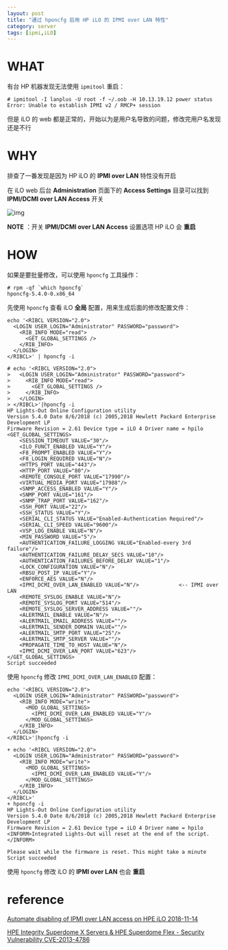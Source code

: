 ```yaml
---
layout: post
title: "通过 hponcfg 启用 HP iLO 的 IPMI over LAN 特性"
category: server
tags: [ipmi,iLO]
---
```


# WHAT

有台 HP 机器发现无法使用 `ipmitool` 重启：

    # ipmitool -I lanplus -U root -f ~/.oob -H 10.13.19.12 power status
    Error: Unable to establish IPMI v2 / RMCP+ session

但是 iLO 的 web 都是正常的，开始以为是用户名导致的问题，修改完用户名发现还是不行

# WHY

排查了一番发现是因为 HP iLO 的 **IPMI over LAN** 特性没有开启

在 iLO web 后台 **Administration** 页面下的 **Access Settings** 目录可以找到 **IPMI/DCMI over LAN Access** 开关

![img](https://i.imgur.com/lpXFR6L.png)

**NOTE** ：开关 **IPMI/DCMI over LAN Access** 设置选项 HP iLO 会 **重启**

# HOW

如果是要批量修改，可以使用 `hponcfg` 工具操作：

    # rpm -qf `which hponcfg`
    hponcfg-5.4.0-0.x86_64

先使用 `hponcfg` 查看 iLO **全局** 配置，用来生成后面的修改配置文件：

    echo '<RIBCL VERSION="2.0">
      <LOGIN USER_LOGIN="Administrator" PASSWORD="password">
        <RIB_INFO MODE="read">
          <GET_GLOBAL_SETTINGS />
        </RIB_INFO>
      </LOGIN>
    </RIBCL>' | hponcfg -i

    # echo '<RIBCL VERSION="2.0">
    >   <LOGIN USER_LOGIN="Administrator" PASSWORD="password">
    >     <RIB_INFO MODE="read">
    >       <GET_GLOBAL_SETTINGS />
    >     </RIB_INFO>
    >   </LOGIN>
    > </RIBCL>'|hponcfg -i
    HP Lights-Out Online Configuration utility
    Version 5.4.0 Date 8/6/2018 (c) 2005,2018 Hewlett Packard Enterprise Development LP
    Firmware Revision = 2.61 Device type = iLO 4 Driver name = hpilo
    <GET_GLOBAL_SETTINGS>
        <SESSION_TIMEOUT VALUE="30"/>
        <ILO_FUNCT_ENABLED VALUE="Y"/>
        <F8_PROMPT_ENABLED VALUE="Y"/>
        <F8_LOGIN_REQUIRED VALUE="N"/>
        <HTTPS_PORT VALUE="443"/>
        <HTTP_PORT VALUE="80"/>
        <REMOTE_CONSOLE_PORT VALUE="17990"/>
        <VIRTUAL_MEDIA_PORT VALUE="17988"/>
        <SNMP_ACCESS_ENABLED VALUE="Y"/>
        <SNMP_PORT VALUE="161"/>
        <SNMP_TRAP_PORT VALUE="162"/>
        <SSH_PORT VALUE="22"/>
        <SSH_STATUS VALUE="Y"/>
        <SERIAL_CLI_STATUS VALUE="Enabled-Authentication Required"/>
        <SERIAL_CLI_SPEED VALUE="9600"/>
        <VSP_LOG_ENABLE VALUE="N"/>
        <MIN_PASSWORD VALUE="5"/>
        <AUTHENTICATION_FAILURE_LOGGING VALUE="Enabled-every 3rd failure"/>
        <AUTHENTICATION_FAILURE_DELAY_SECS VALUE="10"/>
        <AUTHENTICATION_FAILURES_BEFORE_DELAY VALUE="1"/>
        <LOCK_CONFIGURATION VALUE="N"/>
        <RBSU_POST_IP VALUE="Y"/>
        <ENFORCE_AES VALUE="N"/>
        <IPMI_DCMI_OVER_LAN_ENABLED VALUE="N"/>             <-- IPMI over LAN
        <REMOTE_SYSLOG_ENABLE VALUE="N"/>
        <REMOTE_SYSLOG_PORT VALUE="514"/>
        <REMOTE_SYSLOG_SERVER_ADDRESS VALUE=""/>
        <ALERTMAIL_ENABLE VALUE="N"/>
        <ALERTMAIL_EMAIL_ADDRESS VALUE=""/>
        <ALERTMAIL_SENDER_DOMAIN VALUE=""/>
        <ALERTMAIL_SMTP_PORT VALUE="25"/>
        <ALERTMAIL_SMTP_SERVER VALUE=""/>
        <PROPAGATE_TIME_TO_HOST VALUE="N"/>
        <IPMI_DCMI_OVER_LAN_PORT VALUE="623"/>
    </GET_GLOBAL_SETTINGS>
    Script succeeded

使用 `hponcfg` 修改 `IPMI_DCMI_OVER_LAN_ENABLED` 配置：

    echo '<RIBCL VERSION="2.0">
      <LOGIN USER_LOGIN="Administrator" PASSWORD="password">
        <RIB_INFO MODE="write">
          <MOD_GLOBAL_SETTINGS>
            <IPMI_DCMI_OVER_LAN_ENABLED VALUE="Y"/>
          </MOD_GLOBAL_SETTINGS>
        </RIB_INFO>
      </LOGIN>
    </RIBCL>'|hponcfg -i

    + echo '<RIBCL VERSION="2.0">
      <LOGIN USER_LOGIN="Administrator" PASSWORD="password">
        <RIB_INFO MODE="write">
          <MOD_GLOBAL_SETTINGS>
            <IPMI_DCMI_OVER_LAN_ENABLED VALUE="Y"/>
          </MOD_GLOBAL_SETTINGS>
        </RIB_INFO>
      </LOGIN>
    </RIBCL>'
    + hponcfg -i
    HP Lights-Out Online Configuration utility
    Version 5.4.0 Date 8/6/2018 (c) 2005,2018 Hewlett Packard Enterprise Development LP
    Firmware Revision = 2.61 Device type = iLO 4 Driver name = hpilo
    <INFORM>Integrated Lights-Out will reset at the end of the script.</INFORM>

    Please wait while the firmware is reset. This might take a minute
    Script succeeded

使用 `hponcfg` 修改 iLO 的 **IPMI over LAN** 也会 **重启**

# reference

[Automate disabling of IPMI over LAN access on HPE iLO 2018-11-14](https://rudimartinsen.com/2018/11/14/automate-disabling-of-ipmi-over-lan-access-on-hpe-ilo/)

[HPE Integrity Superdome X Servers & HPE Superdome Flex - Security Vulnerability CVE-2013-4786](https://support.hpe.com/hpesc/public/docDisplay?docId=emr_na-a00026813en_us)